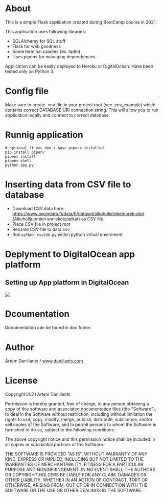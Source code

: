 # About

This is a simple Flask application created during BootCamp course in 2021.

This application uses following libraries:

- SQLAlchemy for SQL stuff
- Flask for web goodness
- Some terminal candies (ex. tqdm)
- Uses pipenv for managing dependencies

Application can be easily deployed to Heroku or DigitalOcean. Have been tested only on Python 3.

# Config file

Make sure to create .env file in your project root (see .env_example) which contains correct DATABASE URI connection string. This will allow you to run application locally and connect to correct database.

# Runnig application

```shell
# optional if you don't have pipenv installed
pip install pipenv
pipenv install
pipenv shell
python app.py
```

# Inserting data from CSV file to database

- Download CSV data here: https://www.avoindata.fi/data/fi/dataset/alkoholielinkeinorekisteri (Alkoholijuomien anniskelupaikat) as CSV file.
- Place CSV file in project root
- Rename CSV file to data.csv
- Run ```python csv2db.py``` within python virtual enviroment

# Deplyment to DigitalOcean app platform

## Setting up App platform in DigitalOcean

![](https://dl.dropboxusercontent.com/s/1bd57jbxb5j29cm/2021-02-17_11-36-05.gif)

# Dcoumentation

Documentation can be found in doc folder.

# Author

Artem Daniliants / www.daniliants.com

# License

Copyright 2021 Artem Daniliants

Permission is hereby granted, free of charge, to any person obtaining a copy of this software and associated documentation files (the "Software"), to deal in the Software without restriction, including without limitation the rights to use, copy, modify, merge, publish, distribute, sublicense, and/or sell copies of the Software, and to permit persons to whom the Software is furnished to do so, subject to the following conditions:

The above copyright notice and this permission notice shall be included in all copies or substantial portions of the Software.

THE SOFTWARE IS PROVIDED "AS IS", WITHOUT WARRANTY OF ANY KIND, EXPRESS OR IMPLIED, INCLUDING BUT NOT LIMITED TO THE WARRANTIES OF MERCHANTABILITY, FITNESS FOR A PARTICULAR PURPOSE AND NONINFRINGEMENT. IN NO EVENT SHALL THE AUTHORS OR COPYRIGHT HOLDERS BE LIABLE FOR ANY CLAIM, DAMAGES OR OTHER LIABILITY, WHETHER IN AN ACTION OF CONTRACT, TORT OR OTHERWISE, ARISING FROM, OUT OF OR IN CONNECTION WITH THE SOFTWARE OR THE USE OR OTHER DEALINGS IN THE SOFTWARE.